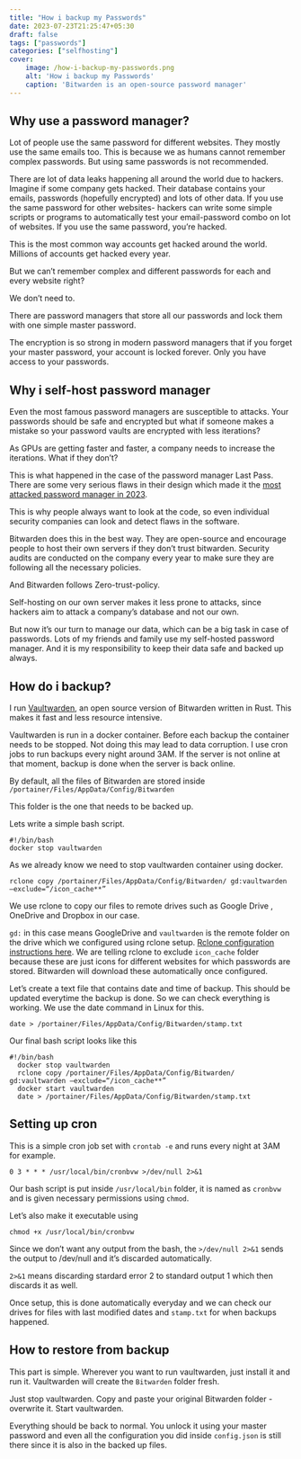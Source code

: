 ```yaml
---
title: "How i backup my Passwords"
date: 2023-07-23T21:25:47+05:30
draft: false
tags: ["passwords"]
categories: ["selfhosting"]
cover:
    image: /how-i-backup-my-passwords.png
    alt: 'How i backup my Passwords'
    caption: 'Bitwarden is an open-source password manager'
---
```


## Why use a password manager?

Lot of people use the same password for different websites. They mostly use the same emails too. This is because we as humans cannot remember complex passwords. But using same passwords is not recommended. 

There are lot of data leaks happening all around the world due to hackers. Imagine if some company gets hacked. Their database contains your emails, passwords (hopefully encrypted) and lots of other data. If you use the same password for other websites- hackers can write some simple scripts or programs to automatically test your email-password combo on lot of websites. If you use the same password, you’re hacked.

This is the most common way accounts get hacked around the world. Millions of accounts get hacked every year.

But we can’t remember complex and different passwords for each and every website right?

We don’t need to.

There are password managers that store all our passwords and lock them with one simple master password. 

The encryption is so strong in modern password managers that if you forget your master password, your account is locked forever. Only you have access to your passwords.

## Why i self-host password manager

Even the most famous password managers are susceptible to attacks. Your passwords should be safe and encrypted but what if someone makes a mistake so your password vaults are encrypted with less iterations?

As GPUs are getting faster and faster, a company needs to increase the iterations. What if they don’t?

This is what happened in the case of the password manager Last Pass. There are some very serious flaws in their design which made it the [most attacked password manager in 2023](https://thehackernews.com/2023/02/lastpass-reveals-second-attack.html).

This is why people always want to look at the code, so even individual security companies can look and detect flaws in the software.

Bitwarden does this in the best way. They are open-source and encourage people to host their own servers if they don’t trust bitwarden. Security audits are conducted on the company every year to make sure they are following all the necessary policies.

And Bitwarden follows Zero-trust-policy.

Self-hosting on our own server makes it less prone to attacks, since hackers aim to attack a company’s database and not our own.

But now it’s our turn to manage our data, which can be a big task in case of passwords.
Lots of my friends and family use my self-hosted password manager. And it is my responsibility to keep their data safe and backed up always.

## How do i backup?

I run [Vaultwarden](https://github.com/dani-garcia/vaultwarden), an open source version of Bitwarden written in Rust.
This makes it fast and less resource intensive.

Vaultwarden is run in a docker container. Before each backup the container needs to be stopped. Not doing this may lead to data corruption.
I use cron jobs to run backups every night around 3AM. If the server is not online at that moment, backup is done when the server is back online.

By default, all the files of Bitwarden are stored inside `/portainer/Files/AppData/Config/Bitwarden`

This folder is the one that needs to be backed up.

Lets write a simple bash script.

```
#!/bin/bash
docker stop vaultwarden
```
As we already know we need to stop vaultwarden container using docker.

```
rclone copy /portainer/Files/AppData/Config/Bitwarden/ gd:vaultwarden —exclude=“/icon_cache**”
```
We use rclone to copy our files to remote drives such as Google Drive , OneDrive and Dropbox in our case.

`gd:` in this case means GoogleDrive and `vaultwarden` is the remote folder on the drive which we configured using rclone setup. [Rclone configuration instructions here](https://rclone.org/remote_setup/).
We are telling rclone to exclude `icon_cache` folder because these are just icons for different websites for which passwords are stored. Bitwarden will download these automatically once configured.

Let’s create a text file that contains date and time of backup. This should be updated everytime the backup is done. So we can check everything is working. We use the date command in Linux for this.

```
date > /portainer/Files/AppData/Config/Bitwarden/stamp.txt
```
Our final bash script looks like this

```
#!/bin/bash
  docker stop vaultwarden
  rclone copy /portainer/Files/AppData/Config/Bitwarden/ gd:vaultwarden —exclude=“/icon_cache**”
  docker start vaultwarden
  date > /portainer/Files/AppData/Config/Bitwarden/stamp.txt
```

## Setting up cron

This is a simple cron job set with `crontab -e` and runs every night at 3AM for example.

```
0 3 * * * /usr/local/bin/cronbvw >/dev/null 2>&1
```
Our bash script is put inside `/usr/local/bin` folder, it is named as `cronbvw` and is given necessary permissions using `chmod`.

Let’s also make it executable using
```
chmod +x /usr/local/bin/cronbvw
```

Since we don’t want any output from the bash, the `>/dev/null 2>&1` sends the output to /dev/null and it’s discarded automatically.

`2>&1` means discarding stardard error 2 to standard output 1 which then discards it as well.

Once setup, this is done automatically everyday and we can check our drives for files with last modified dates and `stamp.txt` for when backups happened.

## How to restore from backup

This part is simple. Wherever you want to run vaultwarden, just install it and run it. Vaultwarden will create the `Bitwarden` folder fresh. 

Just stop vaultwarden.
Copy and paste your original Bitwarden folder - overwrite it.
Start vaultwarden.

Everything should be back to normal. You unlock it using your master password and even all the configuration you did inside `config.json` is still there since it is also in the backed up files.

